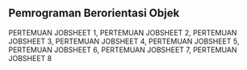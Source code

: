 ## Pemrograman Berorientasi Objek

PERTEMUAN JOBSHEET 1,
PERTEMUAN JOBSHEET 2, 
PERTEMUAN JOBSHEET 3,
PERTEMUAN JOBSHEET 4,
PERTEMUAN JOBSHEET 5,
PERTEMUAN JOBSHEET 6,
PERTEMUAN JOBSHEET 7,
PERTEMUAN JOBSHEET 8
